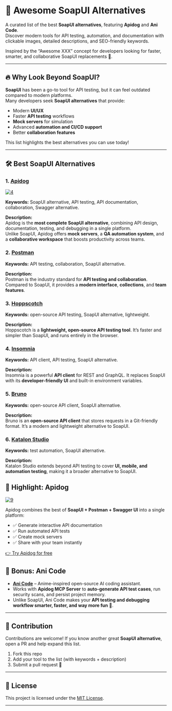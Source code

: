 # 🌟 Awesome SoapUI Alternatives

A curated list of the best **SoapUI alternatives**, featuring **Apidog** and **Ani Code**.  
Discover modern tools for API testing, automation, and documentation with clickable images, detailed descriptions, and SEO-friendly keywords.  

Inspired by the “Awesome XXX” concept for developers looking for faster, smarter, and collaborative SoapUI replacements 🚀.  

---

## 🔥 Why Look Beyond SoapUI?
**SoapUI** has been a go-to tool for API testing, but it can feel outdated compared to modern platforms.  
Many developers seek **SoapUI alternatives** that provide:  

- Modern **UI/UX**  
- Faster **API testing** workflows  
- **Mock servers** for simulation  
- Advanced **automation and CI/CD support**  
- Better **collaboration features**  

This list highlights the best alternatives you can use today!  

---

## 🛠️ Best SoapUI Alternatives

### 1. [Apidog](https://apidog.com/?utm_source=github&utm_medium=awesome-soapui-alternatives)  
[![4](https://github.com/user-attachments/assets/d889e97d-2262-4ffb-ac2f-b2435f0ca6c5)
](https://apidog.com/?utm_source=github&utm_medium=awesome-soapui-alternatives)

**Keywords:** SoapUI alternative, API testing, API documentation, collaboration, Swagger alternative.  

**Description:**  
Apidog is the **most complete SoapUI alternative**, combining API design, documentation, testing, and debugging in a single platform.  
Unlike SoapUI, Apidog offers **mock servers**, a **QA automation system**, and a **collaborative workspace** that boosts productivity across teams.  



### 2. [Postman](https://postman.com/)  
**Keywords:** API testing, collaboration, SoapUI alternative.  

**Description:**  
Postman is the industry standard for **API testing and collaboration**. Compared to SoapUI, it provides a **modern interface**, **collections**, and **team features**.  



### 3. [Hoppscotch](https://hoppscotch.io/)  
**Keywords:** open-source API testing, SoapUI alternative, lightweight.  

**Description:**  
Hoppscotch is a **lightweight, open-source API testing tool**. It’s faster and simpler than SoapUI, and runs entirely in the browser.  



### 4. [Insomnia](https://insomnia.rest/)  
**Keywords:** API client, API testing, SoapUI alternative.  

**Description:**  
Insomnia is a powerful **API client** for REST and GraphQL. It replaces SoapUI with its **developer-friendly UI** and built-in environment variables.  



### 5. [Bruno](https://www.usebruno.com/)  
**Keywords:** open-source API client, SoapUI alternative.  

**Description:**  
Bruno is an **open-source API client** that stores requests in a Git-friendly format. It’s a modern and lightweight alternative to SoapUI.  



### 6. [Katalon Studio](https://katalon.com/)  
**Keywords:** test automation, SoapUI alternative.  

**Description:**  
Katalon Studio extends beyond API testing to cover **UI, mobile, and automation testing**, making it a broader alternative to SoapUI.  



## 🌟 Highlight: Apidog  

[![9](https://github.com/user-attachments/assets/3150d1df-7ddf-4d0d-af3f-4767a3d71e2e)](https://apidog.com/?utm_source=github&utm_medium=awesome-soapui-alternatives)  

Apidog combines the best of **SoapUI + Postman + Swagger UI** into a single platform:  
- ✅ Generate interactive API documentation  
- ✅ Run automated API tests  
- ✅ Create mock servers  
- ✅ Share with your team instantly  

[👉 Try Apidog for free](https://apidog.com/?utm_source=github&utm_medium=awesome-soapui-alternatives)  



## 🎌 Bonus: Ani Code  

- [**Ani Code**](https://github.com/hervekom37/Ani_Code) – Anime-inspired open-source AI coding assistant.  
- Works with **Apidog MCP Server** to **auto-generate API test cases**, run security scans, and persist project memory.  
- Unlike SoapUI, Ani Code makes your **API testing and debugging workflow smarter, faster, and way more fun** 🌸.  

---

## 🤝 Contribution  

Contributions are welcome! If you know another great **SoapUI alternative**, open a PR and help expand this list.  

1. Fork this repo  
2. Add your tool to the list (with keywords + description)  
3. Submit a pull request 🚀  

---

## 📜 License  

This project is licensed under the [MIT License](LICENSE).  

---
